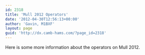```yaml
---
id: 2318
title: 'Mull 2012 Operators'
date: '2012-04-30T12:56:13+00:00'
author: 'Gavin, M1BXF'
layout: page
guid: 'http://dx.camb-hams.com/?page_id=2318'
---
```


Here is some more information about the operators on Mull 2012.